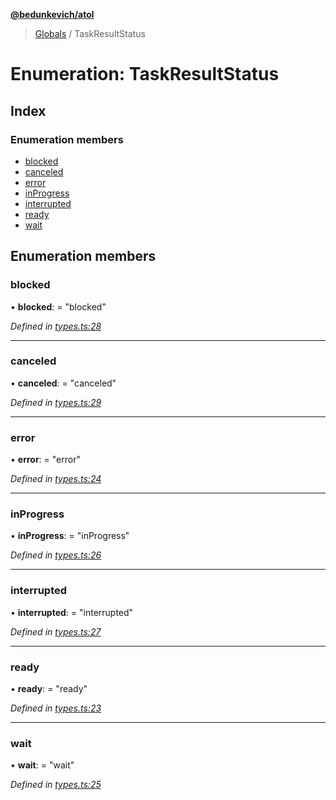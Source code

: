 **[@bedunkevich/atol](../README.md)**

> [Globals](../README.md) / TaskResultStatus

# Enumeration: TaskResultStatus

## Index

### Enumeration members

* [blocked](taskresultstatus.md#blocked)
* [canceled](taskresultstatus.md#canceled)
* [error](taskresultstatus.md#error)
* [inProgress](taskresultstatus.md#inprogress)
* [interrupted](taskresultstatus.md#interrupted)
* [ready](taskresultstatus.md#ready)
* [wait](taskresultstatus.md#wait)

## Enumeration members

### blocked

•  **blocked**:  = "blocked"

*Defined in [types.ts:28](https://github.com/Bedunkevich/atol/blob/c3cd58d/src/types.ts#L28)*

___

### canceled

•  **canceled**:  = "canceled"

*Defined in [types.ts:29](https://github.com/Bedunkevich/atol/blob/c3cd58d/src/types.ts#L29)*

___

### error

•  **error**:  = "error"

*Defined in [types.ts:24](https://github.com/Bedunkevich/atol/blob/c3cd58d/src/types.ts#L24)*

___

### inProgress

•  **inProgress**:  = "inProgress"

*Defined in [types.ts:26](https://github.com/Bedunkevich/atol/blob/c3cd58d/src/types.ts#L26)*

___

### interrupted

•  **interrupted**:  = "interrupted"

*Defined in [types.ts:27](https://github.com/Bedunkevich/atol/blob/c3cd58d/src/types.ts#L27)*

___

### ready

•  **ready**:  = "ready"

*Defined in [types.ts:23](https://github.com/Bedunkevich/atol/blob/c3cd58d/src/types.ts#L23)*

___

### wait

•  **wait**:  = "wait"

*Defined in [types.ts:25](https://github.com/Bedunkevich/atol/blob/c3cd58d/src/types.ts#L25)*
